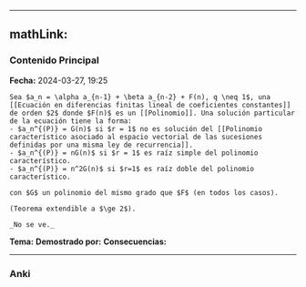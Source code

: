 
---
mathLink:
---
### Contenido Principal

**Fecha:** 2024-03-27, 19:25

```ad-theorem
Sea $a_n = \alpha a_{n-1} + \beta a_{n-2} + F(n), q \neq 1$, una [[Ecuación en diferencias finitas lineal de coeficientes constantes]] de orden $2$ donde $F(n)$ es un [[Polinomio]]. Una solución particular de la ecuación tiene la forma:
- $a_n^{(P)} = G(n)$ si $r = 1$ no es solución del [[Polinomio característico asociado al espacio vectorial de las sucesiones definidas por una misma ley de recurrencia]].
- $a_n^{(P)} = nG(n)$ si $r = 1$ es raíz simple del polinomio característico.
- $a_n^{(P)} = n^2G(n)$ si $r=1$ es raíz doble del polinomio característico.

con $G$ un polinomio del mismo grado que $F$ (en todos los casos).

(Teorema extendible a $\ge 2$).
```


```ad-proof
_No se ve._
```


**Tema:**
**Demostrado por:**
**Consecuencias:**

---
### Anki
